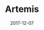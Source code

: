 ---
title: "Artemis"
bookAuthor: "Andy Weir"
layout: book
format: "audiobook"
recommended: "false"
date: "2017-12-07"
tag: book
projects: false
books: true
hidden: false
category: book
amazonLink: "https://www.amazon.com/s?field-keywords=artemis+andy+weir"
---